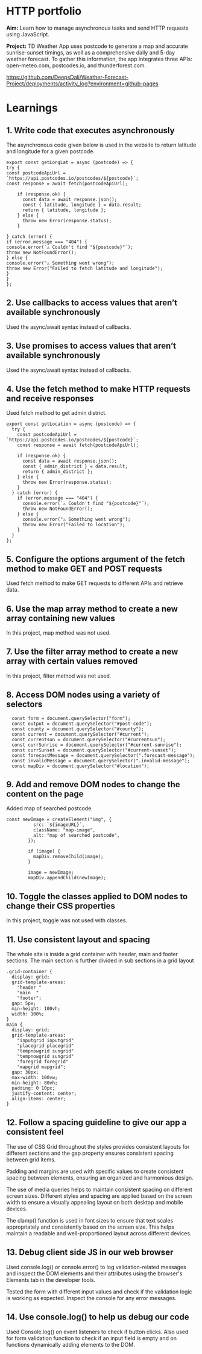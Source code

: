 # HTTP portfolio

**Aim:** Learn how to manage asynchronous tasks and send HTTP requests using JavaScript.

**Project:** TD Weather App uses postcode to generate a map and accurate sunrise-sunset timings, as well as a comprehensive daily and 5-day weather forecast. To gather this information, the app integrates three APIs: open-meteo.com, postcodes.io, and thunderforest.com.

https://github.com/DeepsDali/Weather-Forecast-Project/deployments/activity_log?environment=github-pages

# Learnings

## 1. Write code that executes asynchronously

The asynchronous code given below is used in the website to return latitude and longitude for a given postcode.

```
export const getLongLat = async (postcode) => {
try {
const postcodeApiUrl = `https://api.postcodes.io/postcodes/${postcode}`;
const response = await fetch(postcodeApiUrl);

    if (response.ok) {
      const data = await response.json();
      const { latitude, longitude } = data.result;
      return { latitude, longitude };
    } else {
      throw new Error(response.status);
    }

} catch (error) {
if (error.message === "404") {
console.error(`⚠️ Couldn't find "${postcode}"`);
throw new NotFoundError();
} else {
console.error("⚠️ Something went wrong");
throw new Error("Failed to fetch latitude and longitude");
}
}
};
```

## 2. Use callbacks to access values that aren’t available synchronously

Used the async/await syntax instead of callbacks.

## 3. Use promises to access values that aren’t available synchronously

Used the async/await syntax instead of callbacks.

## 4. Use the fetch method to make HTTP requests and receive responses

Used fetch method to get admin district.

```
export const getLocation = async (postcode) => {
  try {
    const postcodeApiUrl = `https://api.postcodes.io/postcodes/${postcode}`;
    const response = await fetch(postcodeApiUrl);

    if (response.ok) {
      const data = await response.json();
      const { admin_district } = data.result;
      return { admin_district };
    } else {
      throw new Error(response.status);
    }
  } catch (error) {
    if (error.message === "404") {
      console.error(`⚠️ Couldn't find "${postcode}"`);
      throw new NotFoundError();
    } else {
      console.error("⚠️ Something went wrong");
      throw new Error("Failed to location");
    }
  }
};
```

## 5. Configure the options argument of the fetch method to make GET and POST requests

Used fetch method to make GET requests to different APIs and retrieve data.

## 6. Use the map array method to create a new array containing new values

In this project, map method was not used.

## 7. Use the filter array method to create a new array with certain values removed

In this project, filter method was not used.

## 8. Access DOM nodes using a variety of selectors

```
  const form = document.querySelector("form");
  const output = document.querySelector("#post-code");
  const county = document.querySelector("#county");
  const current = document.querySelector("#current");
  const currentsun = document.querySelector("#currentsun");
  const currSunrise = document.querySelector("#current-sunrise");
  const currSunset = document.querySelector("#current-sunset");
  const forecastMessage = document.querySelector(".forecast-message");
  const invalidMessage = document.querySelector(".invalid-message");
  const mapDiv = document.querySelector("#location");
```

## 9. Add and remove DOM nodes to change the content on the page

Added map of searched postcode.

```
const newImage = createElement("img", {
          src: `${imageURL}`,
          className: "map-image",
          alt: "map of searched postcode",
        });

        if (image) {
          mapDiv.removeChild(image);
        }

        image = newImage;
        mapDiv.appendChild(newImage);

```

## 10. Toggle the classes applied to DOM nodes to change their CSS properties

In this project, toggle was not used with classes.

## 11. Use consistent layout and spacing

The whole site is inside a grid container with header, main and footer sections. The main section is further divided in sub sections in a grid layout

```
.grid-container {
  display: grid;
  grid-template-areas:
    "header "
    "main  "
    "footer";
  gap: 5px;
  min-height: 100vh;
  width: 100%;
}
main {
  display: grid;
  grid-template-areas:
    "inputgrid inputgrid"
    "placegrid placegrid"
    "tempnowgrid sungrid"
    "tempnowgrid sungrid"
    "foregrid foregrid"
    "mapgrid mapgrid";
  gap: 30px;
  max-width: 100vw;
  min-height: 80vh;
  padding: 0 10px;
  justify-content: center;
  align-items: center;
}
```

## 12. Follow a spacing guideline to give our app a consistent feel

The use of CSS Grid throughout the styles provides consistent layouts for different sections and the gap property ensures consistent spacing between grid items.

Padding and margins are used with specific values to create consistent spacing between elements, ensuring an organized and harmonious design.

The use of media queries helps to maintain consistent spacing on different screen sizes. Different styles and spacing are applied based on the screen width to ensure a visually appealing layout on both desktop and mobile devices.

The clamp() function is used in font sizes to ensure that text scales appropriately and consistently based on the screen size. This helps maintain a readable and well-proportioned layout across different devices.

## 13. Debug client side JS in our web browser

Used console.log() or console.error() to log validation-related messages and inspect the DOM elements and their attributes using the browser's Elements tab in the developer tools.

Tested the form with different input values and check if the validation logic is working as expected. Inspect the console for any error messages.

## 14. Use console.log() to help us debug our code

Used Console.log() on event listeners to check if button clicks. Also used for form validation function to check if an input field is empty and on functions dynamically adding elements to the DOM.
